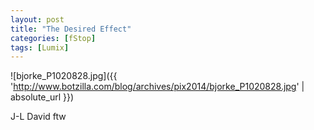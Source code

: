 ```yaml
---
layout: post
title: "The Desired Effect"
categories: [fStop]
tags: [Lumix]
---
```



![bjorke_P1020828.jpg]({{ 'http://www.botzilla.com/blog/archives/pix2014/bjorke_P1020828.jpg' | absolute_url }})

J-L David ftw
